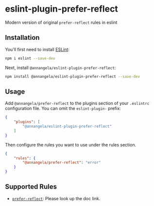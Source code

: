 # eslint-plugin-prefer-reflect

Modern version of original `prefer-reflect` rules in eslint

## Installation

You'll first need to install [ESLint](https://eslint.org/):

```sh
npm i eslint --save-dev
```

Next, install `@annangela/eslint-plugin-prefer-reflect`:

```sh
npm install @annangela/eslint-plugin-prefer-reflect --save-dev
```

## Usage

Add `@annangela/prefer-reflect` to the plugins section of your `.eslintrc` configuration file. You can omit the `eslint-plugin-` prefix:

```json
{
    "plugins": [
        "@annangela/eslint-plugin-prefer-reflect"
    ]
}
```


Then configure the rules you want to use under the rules section.

```json
{
    "rules": {
        "@annangela/prefer-reflect": "error"
    }
}
```

## Supported Rules

* [`prefer-reflect`](docs/rules/prefer-reflect.md): Please look up the doc link.


